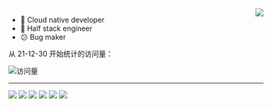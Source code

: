 <a href="https://github.com/Daishengsheng">
  <img align="right" src="https://github-readme-stats.vercel.app/api?username=Daishengsheng&count_private=true&include_all_commits=true&show_icons=true&theme=dracula" />
</a>

- 🔭 Cloud native developer
- 🌱 Half stack engineer
- 😕 Bug maker

从 21-12-30 开始统计的访问量：

![访问量](https://visitor-badge.laobi.icu/badge?page_id=Daishengsheng.github)

---
![](https://img.shields.io/badge/-python-yellow) ![](https://img.shields.io/badge/-Javascript-orange) ![](https://img.shields.io/badge/-Html-red) ![](https://img.shields.io/badge/-CSS-blue) ![](https://img.shields.io/badge/-C%2B%2B-brightgreen) ![](https://img.shields.io/badge/-Java-green) 

